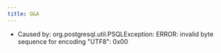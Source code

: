 ```yaml
---
title: Q&A
---
```



* Caused by: org.postgresql.util.PSQLException: ERROR: invalid byte sequence for encoding "UTF8": 0x00

